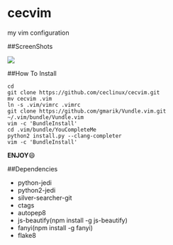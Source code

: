 cecvim
======

my vim configuration

##ScreenShots

![](http://img.vim-cn.com/d6/05538f30158dcb3c8173c1dd015c9a287eddf7.jpg)

##How To Install

```
cd
git clone https://github.com/ceclinux/cecvim.git
mv cecvim .vim
ln -s .vim/vimrc .vimrc
git clone https://github.com/gmarik/Vundle.vim.git ~/.vim/bundle/Vundle.vim
vim -c 'BundleInstall'
cd .vim/bundle/YouCompleteMe
python2 install.py --clang-completer
vim -c 'BundleInstall'
```

**ENJOY**:smile:

##Dependencies

- python-jedi
- python2-jedi
- silver-searcher-git
- ctags
- autopep8
- js-beautify(npm install -g js-beautify)
- fanyi(npm install -g fanyi)
- flake8
